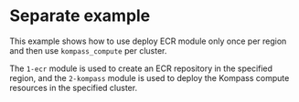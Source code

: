# Separate example

This example shows how to use deploy ECR module only once per region and then use `kompass_compute` per cluster.

The `1-ecr` module is used to create an ECR repository in the specified region,
and the `2-kompass` module is used to deploy the Kompass compute resources in the specified cluster.
